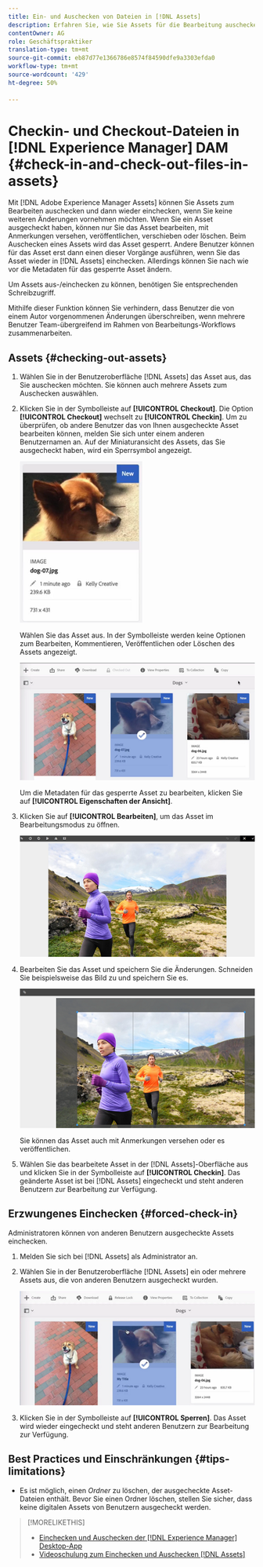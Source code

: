 ```yaml
---
title: Ein- und Auschecken von Dateien in [!DNL Assets]
description: Erfahren Sie, wie Sie Assets für die Bearbeitung auschecken und nach Abschluss der Änderungen wieder einchecken können.
contentOwner: AG
role: Geschäftspraktiker
translation-type: tm+mt
source-git-commit: eb87d77e1366786e8574f84590dfe9a3303efda0
workflow-type: tm+mt
source-wordcount: '429'
ht-degree: 50%

---
```



# Checkin- und Checkout-Dateien in [!DNL Experience Manager] DAM {#check-in-and-check-out-files-in-assets}

Mit [!DNL Adobe Experience Manager Assets] können Sie Assets zum Bearbeiten auschecken und dann wieder einchecken, wenn Sie keine weiteren Änderungen vornehmen möchten. Wenn Sie ein Asset ausgecheckt haben, können nur Sie das Asset bearbeiten, mit Anmerkungen versehen, veröffentlichen, verschieben oder löschen. Beim Auschecken eines Assets wird das Asset gesperrt. Andere Benutzer können für das Asset erst dann einen dieser Vorgänge ausführen, wenn Sie das Asset wieder in [!DNL Assets] einchecken. Allerdings können Sie nach wie vor die Metadaten für das gesperrte Asset ändern.

Um Assets aus-/einchecken zu können, benötigen Sie entsprechenden Schreibzugriff.

Mithilfe dieser Funktion können Sie verhindern, dass Benutzer die von einem Autor vorgenommenen Änderungen überschreiben, wenn mehrere Benutzer Team-übergreifend im Rahmen von Bearbeitungs-Workflows zusammenarbeiten.

## Assets {#checking-out-assets}

1. Wählen Sie in der Benutzeroberfläche [!DNL Assets] das Asset aus, das Sie auschecken möchten. Sie können auch mehrere Assets zum Auschecken auswählen.
1. Klicken Sie in der Symbolleiste auf **[!UICONTROL Checkout]**. Die Option **[!UICONTROL Checkout]** wechselt zu **[!UICONTROL Checkin]**.
Um zu überprüfen, ob andere Benutzer das von Ihnen ausgecheckte Asset bearbeiten können, melden Sie sich unter einem anderen Benutzernamen an. Auf der Miniaturansicht des Assets, das Sie ausgecheckt haben, wird ein Sperrsymbol angezeigt.

   ![chlimage_1-471](assets/chlimage_1-471.png)

   Wählen Sie das Asset aus. In der Symbolleiste werden keine Optionen zum Bearbeiten, Kommentieren, Veröffentlichen oder Löschen des Assets angezeigt.

   ![chlimage_1-472](assets/chlimage_1-472.png)

   Um die Metadaten für das gesperrte Asset zu bearbeiten, klicken Sie auf **[!UICONTROL Eigenschaften der Ansicht]**.

1. Klicken Sie auf **[!UICONTROL Bearbeiten]**, um das Asset im Bearbeitungsmodus zu öffnen.

   ![chlimage_1-473](assets/chlimage_1-473.png)

1. Bearbeiten Sie das Asset und speichern Sie die Änderungen. Schneiden Sie beispielsweise das Bild zu und speichern Sie es.

   ![chlimage_1-474](assets/chlimage_1-474.png)

   Sie können das Asset auch mit Anmerkungen versehen oder es veröffentlichen.

1. Wählen Sie das bearbeitete Asset in der [!DNL Assets]-Oberfläche aus und klicken Sie in der Symbolleiste auf **[!UICONTROL Checkin]**. Das geänderte Asset ist bei [!DNL Assets] eingecheckt und steht anderen Benutzern zur Bearbeitung zur Verfügung.

## Erzwungenes Einchecken {#forced-check-in}

Administratoren können von anderen Benutzern ausgecheckte Assets einchecken.

1. Melden Sie sich bei [!DNL Assets] als Administrator an.
1. Wählen Sie in der Benutzeroberfläche [!DNL Assets] ein oder mehrere Assets aus, die von anderen Benutzern ausgecheckt wurden.

   ![chlimage_1-476](assets/chlimage_1-476.png)

1. Klicken Sie in der Symbolleiste auf **[!UICONTROL Sperren]**. Das Asset wird wieder eingecheckt und steht anderen Benutzern zur Bearbeitung zur Verfügung.

## Best Practices und Einschränkungen {#tips-limitations}

* Es ist möglich, einen *Ordner* zu löschen, der ausgecheckte Asset-Dateien enthält. Bevor Sie einen Ordner löschen, stellen Sie sicher, dass keine digitalen Assets von Benutzern ausgecheckt werden.

>[!MORELIKETHIS]
>
>* [Einchecken und Auschecken der  [!DNL Experience Manager] Desktop-App](https://experienceleague.adobe.com/docs/experience-manager-desktop-app/using/using.html?lang=en#how-app-works2)
>* [Videoschulung zum Einchecken und Auschecken [!DNL Assets]](https://experienceleague.adobe.com/docs/experience-manager-learn/assets/collaboration/check-in-and-check-out.html)

